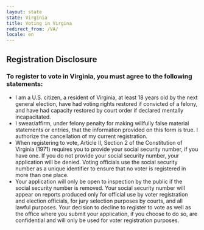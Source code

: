 ```yaml
---
layout: state
state: Virginia
title: Voting in Virgina
redirect_from: /VA/
locale: en
---
```


## Registration Disclosure

### To register to vote in Virginia, you must agree to the following statements:

* I am a U.S. citizen, a resident of Virginia, at least 18 years old by the next general election, have had voting rights restored if convicted of a felony, and have had capacity restored by court order if declared mentally incapacitated.
* I swear/affirm, under felony penalty for making willfully false material statements or entries, that the information provided on this form is true. I authorize the cancellation of my current registration.
* When registering to vote, Article II, Section 2 of the Constitution of Virginia (1971) requires you to provide your social security number, if you have one. If you do not provide your social security number, your application will be denied. Voting officials use the social security number as a unique identifier to ensure that no voter is registered in more than one place.
* Your application will only be open to inspection by the public if the social security number is removed. Your social security number will appear on reports produced only for official use by voter registration and election officials, for jury selection purposes by courts, and all lawful purposes. Your decision to decline to register to vote as well as the office where you submit your application, if you choose to do so, are confidential and will only be used for voter registration purposes.
